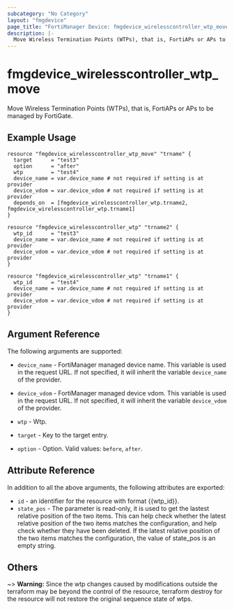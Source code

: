 ```yaml
---
subcategory: "No Category"
layout: "fmgdevice"
page_title: "FortiManager Device: fmgdevice_wirelesscontroller_wtp_move"
description: |-
  Move Wireless Termination Points (WTPs), that is, FortiAPs or APs to be managed by FortiGate.
---
```


# fmgdevice_wirelesscontroller_wtp_move
Move Wireless Termination Points (WTPs), that is, FortiAPs or APs to be managed by FortiGate.

## Example Usage

```hcl
resource "fmgdevice_wirelesscontroller_wtp_move" "trname" {
  target      = "test3"
  option      = "after"
  wtp         = "test4"
  device_name = var.device_name # not required if setting is at provider
  device_vdom = var.device_vdom # not required if setting is at provider
  depends_on  = [fmgdevice_wirelesscontroller_wtp.trname2, fmgdevice_wirelesscontroller_wtp.trname1]
}

resource "fmgdevice_wirelesscontroller_wtp" "trname2" {
  wtp_id      = "test3"
  device_name = var.device_name # not required if setting is at provider
  device_vdom = var.device_vdom # not required if setting is at provider
}

resource "fmgdevice_wirelesscontroller_wtp" "trname1" {
  wtp_id      = "test4"
  device_name = var.device_name # not required if setting is at provider
  device_vdom = var.device_vdom # not required if setting is at provider
}
```

## Argument Reference


The following arguments are supported:

* `device_name` - FortiManager managed device name. This variable is used in the request URL. If not specified, it will inherit the variable `device_name` of the provider.
* `device_vdom` - FortiManager managed device vdom. This variable is used in the request URL. If not specified, it will inherit the variable `device_vdom` of the provider.
* `wtp` - Wtp.

* `target` - Key to the target entry.
* `option` - Option. Valid values: `before`, `after`.


## Attribute Reference

In addition to all the above arguments, the following attributes are exported:
* `id` - an identifier for the resource with format {{wtp_id}}.
* `state_pos` - The parameter is read-only, it is used to get the lastest relative position of the two items. This can help check whether the latest relative position of the two items matches the configuration, and help check whether they have been deleted. If the latest relative position of the two items matches the configuration, the value of state_pos is an empty string.

## Others

~> **Warning:** Since the wtp changes caused by modifications outside the terraform may be beyond the control of the resource, terraform destroy for the resource will not restore the original sequence state of wtps.
